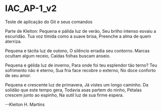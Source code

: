 # IAC_AP-1_v2
Teste de aplicação do Git e seus comandos

Parte de Kleiton:
Pequena e pálida luz de verão,
Seu brilho intenso esvaiu a escuridão.
Tua voz tímida como a suave brisa,
Preenche a alma de quem aterriza.

Pequena e tácita luz de outono,
O silêncio erradia seu contorno.
Marcas ocultam algum receio,
Caídas folhas buscam anseio.

Pequena e gélida luz de inverno,
Para onde foi teu esplendor tão terno?
Teu sofrimento não é eterno,
Sua fria face recobre o externo,
No doce conforto de seu amor.

Pequena e crescente luz de primavera,
Já vistes um longo caminho.
Da solidão que este tempo gera,
Todavia asas partem do ninho,
Pétalas crescem junto ao espinho,
Na sutil luz de sua firme espera.

--Kleiton H. Martins